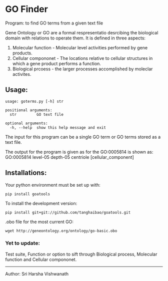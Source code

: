 # GO Finder
Program: to find GO terms from a given text file

Gene Ontology or GO are a formal respresentatio desrcibing the biological domain with relations to operate them.
It is defined in three aspects:
1. Molecular function - Molecular level activities performed by gene products.
2. Cellular compononet - The locations relative to cellular structures in which a gene product performs a function.
3. Biological prcoess - the larger processes accomplished by moleclar activites.

## Usage:
```
usage: goterms.py [-h] str

positional arguments:
  str         GO text file

optional arguments:
  -h, --help  show this help message and exit
```

The input for this program can be a single GO term or GO terms stored as a text file.

The output for the program is given as for the GO:0005814  is shown as:
GO:0005814      level-05        depth-05        centriole [cellular_component]

## Installations:
Your python environment must be set up with:

```
pip install goatools
```

To install the development version:

```
pip install git+git://github.com/tanghaibao/goatools.git
```

.obo file for the most current GO:

```
wget http://geneontology.org/ontology/go-basic.obo
```

### Yet to update:
Test suite,
Function or option to sift through Biological process, Molecular function and Cellular compononet.

___________________________________________________

Author: Sri Harsha Vishwanath

